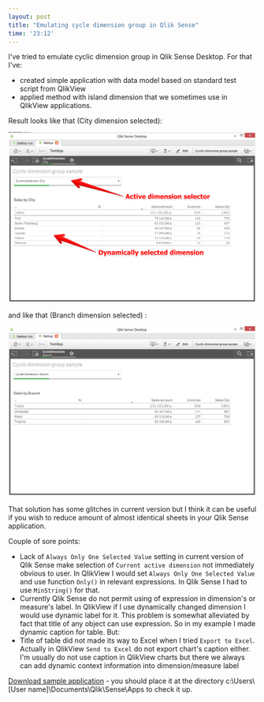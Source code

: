 ```yaml
--- 
layout: post
title: "Emulating cycle dimension group in Qlik Sense"
time: '23:12'
---
```


I've tried to emulate cyclic dimension group in Qlik Sense Desktop.
For that I've:

- created simple application with data model based on standard test script from QlikView
- applied method with island dimension that we sometimes use in QlikView applications.

 Result looks like that (City dimension selected):

![Sales by cities](/images/qlik_sense_cyclic_group_1.png)

and like that (Branch dimension selected) :

![Sales by branches](/images/qlik_sense_cyclic_group_2.png)

 
That solution has some glitches in current version but I think it can be useful if you wish to reduce amount of almost identical sheets in your Qlik Sense application.

Couple of sore points:

- Lack of `Always Only One Selected Value` setting in current version of Qlik Sense make selection of `Current active dimension` not immediately obvious to user. In QlikView I would set `Always Only One Selected Value` and use function `Only()` in relevant expressions. In Qlik Sense I had to use `MinString()` for that.  
- Currently Qlik Sense do not permit using of expression in dimension's or measure's label.
In QlikView if I use dynamically changed dimension I would use dynamic label for it. This problem is somewhat alleviated by fact that title of any object can use expression. So in my example I made dynamic caption for table. But:
- Title of table did not made its way to Excel when I tried `Export to Excel`. Actually in QlikView `Send to Excel` do not export chart's caption either. I'm usually do not use caption in QlikView charts but there we always can add dynamic context information into dimension/measure label


[Download sample application](/downloads/CyclicGroupsEmulation.qvf) - you should place it at the directory c:\Users\\[User name]\Documents\Qlik\Sense\Apps to check it up.